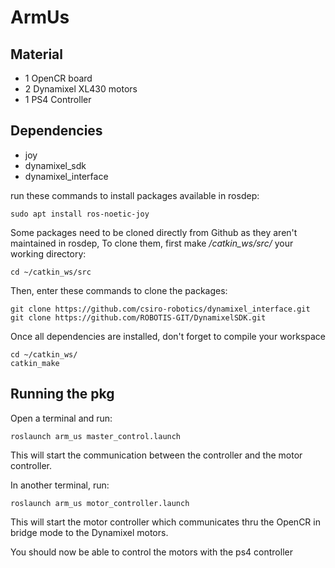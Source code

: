 # ArmUs

## Material
- 1 OpenCR board
- 2 Dynamixel XL430 motors
- 1 PS4 Controller

## Dependencies

- joy
- dynamixel_sdk
- dynamixel_interface

run these commands to install packages available in rosdep:
```
sudo apt install ros-noetic-joy
```

Some packages need to be cloned directly from Github as they aren't maintained in rosdep,
To clone them, first make */catkin_ws/src/* your working directory:
```
cd ~/catkin_ws/src
```
Then, enter these commands to clone the packages:
```
git clone https://github.com/csiro-robotics/dynamixel_interface.git
git clone https://github.com/ROBOTIS-GIT/DynamixelSDK.git
```
Once all dependencies are installed, don't forget to compile your workspace
```
cd ~/catkin_ws/
catkin_make
```

## Running the pkg
Open a terminal and run:
```
roslaunch arm_us master_control.launch
```
This will start the communication between the controller and the motor controller.

In another terminal, run:
```
roslaunch arm_us motor_controller.launch
```
This will start the motor controller which communicates thru the OpenCR in bridge mode to the Dynamixel motors.

You should now be able to control the motors with the ps4 controller
